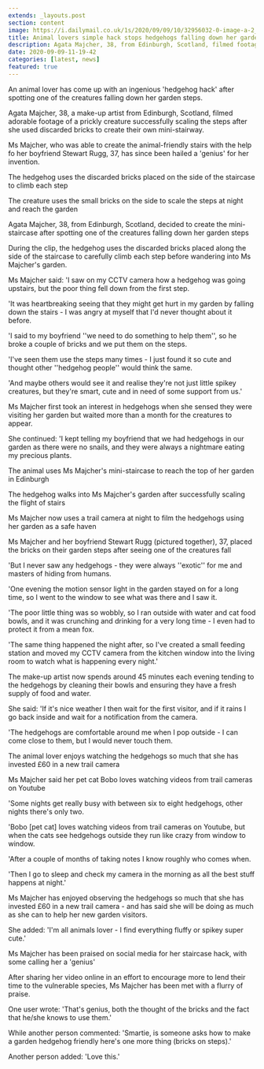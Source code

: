 ```yaml
---
extends: _layouts.post
section: content
image: https://i.dailymail.co.uk/1s/2020/09/09/10/32956032-0-image-a-2_1599642471123.jpg 
title: Animal lovers simple hack stops hedgehogs falling down her garden steps 
description: Agata Majcher, 38, from Edinburgh, Scotland, filmed footage of a hedgehog successfully climbing to the top of her garden steps with the aid of discarded bricks laid out on the side. 
date: 2020-09-09-11-19-42 
categories: [latest, news] 
featured: true 
--- 
```

An animal lover has come up with an ingenious 'hedgehog hack' after spotting one of the creatures falling down her garden steps.

Agata Majcher, 38, a make-up artist from Edinburgh, Scotland, filmed adorable footage of a prickly creature successfully scaling the steps after she used discarded bricks to create their own mini-stairway.

Ms Majcher, who was able to create the animal-friendly stairs with the help fo her boyfriend Stewart Rugg, 37, has since been hailed a 'genius' for her invention.

The hedgehog uses the discarded bricks placed on the side of the staircase to climb each step

The creature uses the small bricks on the side to scale the steps at night and reach the garden 

Agata Majcher, 38, from Edinburgh, Scotland, decided to create the mini-staircase after spotting one of the creatures falling down her garden steps

During the clip, the hedgehog uses the discarded bricks placed along the side of the staircase to carefully climb each step before wandering into Ms Majcher's garden.      

Ms Majcher said: 'I saw on my CCTV camera how a hedgehog was going upstairs, but the poor thing fell down from the first step.

'It was heartbreaking seeing that they might get hurt in my garden by falling down the stairs - I was angry at myself that I'd never thought about it before.

'I said to my boyfriend ''we need to do something to help them'', so he broke a couple of bricks and we put them on the steps.

'I've seen them use the steps many times - I just found it so cute and thought other ''hedgehog people'' would think the same.

'And maybe others would see it and realise they're not just little spikey creatures, but they're smart, cute and in need of some support from us.'

Ms Majcher first took an interest in hedgehogs when she sensed they were visiting her garden but waited more than a month for the creatures to appear.

She continued: 'I kept telling my boyfriend that we had hedgehogs in our garden as there were no snails, and they were always a nightmare eating my precious plants.

The animal uses Ms Majcher's mini-staircase to reach the top of her garden in Edinburgh 

The hedgehog walks into Ms Majcher's garden after successfully scaling the flight of stairs 

Ms Majcher now uses a trail camera at night to film the hedgehogs using her garden as a safe haven

Ms Majcher and her boyfriend Stewart Rugg (pictured together), 37, placed the bricks on their garden steps after seeing one of the creatures fall

'But I never saw any hedgehogs - they were always ''exotic'' for me and masters of hiding from humans.

'One evening the motion sensor light in the garden stayed on for a long time, so I went to the window to see what was there and I saw it.

'The poor little thing was so wobbly, so I ran outside with water and cat food bowls, and it was crunching and drinking for a very long time - I even had to protect it from a mean fox.

'The same thing happened the night after, so I've created a small feeding station and moved my CCTV camera from the kitchen window into the living room to watch what is happening every night.'

The make-up artist now spends around 45 minutes each evening tending to the hedgehogs by cleaning their bowls and ensuring they have a fresh supply of food and water.

She said: 'If it's nice weather I then wait for the first visitor, and if it rains I go back inside and wait for a notification from the camera.

'The hedgehogs are comfortable around me when I pop outside - I can come close to them, but I would never touch them.

The animal lover enjoys watching the hedgehogs so much that she has invested £60 in a new trail camera

Ms Majcher said her pet cat Bobo loves watching videos from trail cameras on Youtube

'Some nights get really busy with between six to eight hedgehogs, other nights there's only two.

'Bobo [pet cat] loves watching videos from trail cameras on Youtube, but when the cats see hedgehogs outside they run like crazy from window to window.

'After a couple of months of taking notes I know roughly who comes when.

'Then I go to sleep and check my camera in the morning as all the best stuff happens at night.'

Ms Majcher has enjoyed observing the hedgehogs so much that she has invested £60 in a new trail camera - and has said she will be doing as much as she can to help her new garden visitors.

She added: 'I'm all animals lover - I find everything fluffy or spikey super cute.' 







Ms Majcher has been praised on social media for her staircase hack, with some calling her a 'genius'

After sharing her video online in an effort to encourage more to lend their time to the vulnerable species, Ms Majcher has been met with a flurry of praise.

One user wrote: 'That's genius, both the thought of the bricks and the fact that he/she knows to use them.'

While another person commented: 'Smartie, is someone asks how to make a garden hedgehog friendly here's one more thing (bricks on steps).'

Another person added: 'Love this.'

